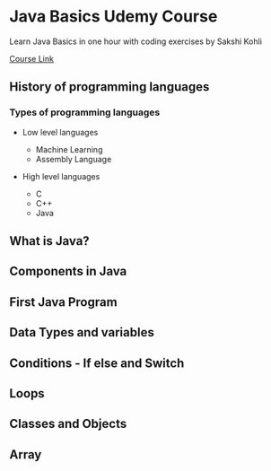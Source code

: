 # Java Basics Udemy Course
  Learn Java Basics in one hour with coding exercises by Sakshi Kohli

[Course Link](https://www.udemy.com/course/learn-java-basics/)

## History of programming languages 

### Types of programming languages
- Low level languages 
  - Machine Learning
  - Assembly Language 

- High level languages 
  - C 
  - C++
  - Java   

## What is Java?

###



## Components in Java

###

## First Java Program

## Data Types and variables

## Conditions - If else and Switch

## Loops

## Classes and Objects

## Array

